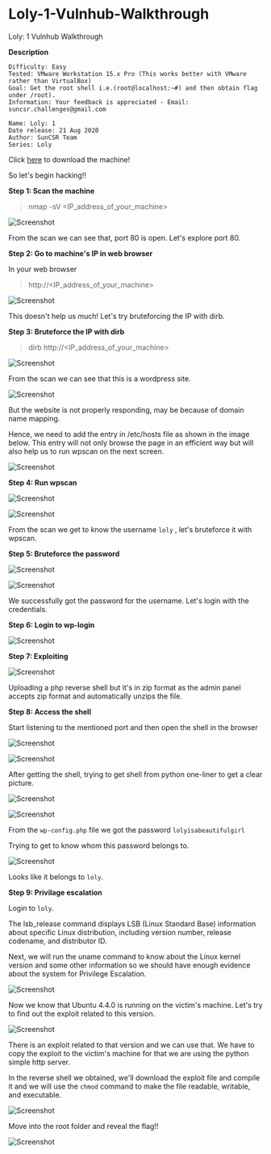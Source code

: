 # Loly-1-Vulnhub-Walkthrough
Loly: 1 Vulnhub Walkthrough

**Description**


    Difficulty: Easy
    Tested: VMware Workstation 15.x Pro (This works better with VMware rather than VirtualBox)
    Goal: Get the root shell i.e.(root@localhost:~#) and then obtain flag under /root).
    Information: Your feedback is appreciated - Email: suncsr.challenges@gmail.com

    Name: Loly: 1
    Date release: 21 Aug 2020
    Author: SunCSR Team
    Series: Loly
Click [here](https://vulnhub.com/entry/loly-1,538/) to download the machine!

So let's begin hacking!!

**Step 1: Scan the machine**

> nmap -sV <IP_address_of_your_machine>

![Screenshot](1.png)

From the scan we can see that, port 80 is open. Let's explore port 80.

**Step 2: Go to machine's IP in web browser**

In your web browser

>http://<IP_address_of_your_machine>  

![Screenshot](2.png)

This doesn't help us much! Let's try bruteforcing the IP with dirb.

**Step 3: Bruteforce the IP with dirb**

> dirb http://<IP_address_of_your_machine> 

![Screenshot](3.png)

From the scan we can see that this is a wordpress site.

![Screenshot](4.png)

But the website is not properly responding, may be because of domain name mapping.

Hence, we need to add the entry in /etc/hosts file as shown in the image below. This entry will not only browse the page in an efficient way but will also help us to run wpscan on the next screen.

![Screenshot](5.png)

**Step 4: Run wpscan**

![Screenshot](6.png)

![Screenshot](7.png)

From the scan we get to know the username `loly` , let's bruteforce it with wpscan.

**Step 5: Bruteforce the password**

![Screenshot](8.png)

![Screenshot](9.png)

We successfully got the password for the username. Let's login with the credentials.

**Step 6: Login to wp-login**

![Screenshot](10.png)

**Step 7: Exploiting**

![Screenshot](11.png)

Uploading a php reverse shell but it's in zip format as the admin panel accepts zip format and automatically unzips the file.

**Step 8: Access the shell**

Start listening to the mentioned port and then open the shell in the browser

![Screenshot](13.png)

![Screenshot](12.png)

After getting the shell, trying to get shell from python one-liner to get a clear picture.

![Screenshot](14.png)

![Screenshot](15.png)

From the `wp-config.php` file we got the password `lolyisabeautifulgirl`

Trying to get to know whom this password belongs to.

![Screenshot](16.png)

Looks like it belongs to `loly`.

**Step 9: Privilage escalation**

Login to `loly`.

The lsb_release command displays LSB (Linux Standard Base) information about specific Linux distribution, including version number, release codename, and distributor ID.

Next, we will run the uname command to know about the Linux kernel version and some other information so we should have enough evidence about the system for Privilege Escalation.

![Screenshot](17.png)

Now we know that Ubuntu 4.4.0 is running on the victim's machine. Let's try to find out the exploit related to this version.

![Screenshot](18.png)

There is an exploit related to that version and we can use that.  We have to copy the exploit to the victim's machine for that we are using the python simple http server.

In the reverse shell we obtained, we'll download the exploit file and compile it and we will use the `chmod` command to make the file readable, writable, and executable.

![Screenshot](19.png)

Move into the root folder and reveal the flag!!

![Screenshot](20.png)
